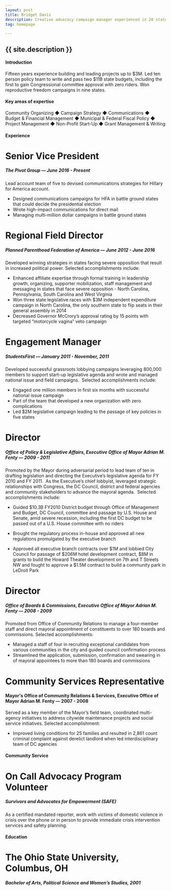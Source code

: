 ```yaml
---
layout: post
title: Bridget Davis
description: Creative advocacy campaign manager experienced in 20 states
tag: homepage

---
```


<h2 class="">{{ site.description }}</h2>

#### Introduction


Fifteen years experience building and leading projects up to $3M. Led ten person policy team to write and pass two $11B state budgets, including the first to gain Congressional committee approval with zero riders. Won reproductive freedom campaigns in nine states.

#### Key areas of expertise

Community Organizing ◆ Campaign Strategy ◆ Communications ◆ Budget & Financial Management ◆ Municipal & Federal Fiscal Policy ◆ Project Management ◆ Non-Profit Start-Up ◆ Grant Management & Writing

#### Experience

# Senior Vice President

##### The Pivot Group — June 2016 - Present

Lead account team of five to devised communications strategies for Hillary for America account.

- Designed communications campaigns for HFA in battle ground states that could decide the presidential election
- Wrote high-impact communications for direct mail
- Managing multi-million dollar campaigns in battle ground states

# Regional Field Director

##### Planned Parenthood Federation of America — June 2012 - June 2016

Developed winning strategies in states facing severe opposition that result in increased political power. Selected accomplishments include:

- Enhanced affiliate expertise through formal training in leadership growth, organizing, supporter mobilization, staff management and messaging in states that face severe opposition - North Carolina, Pennsylvania, South Carolina and West Virginia
- Won three state legislative races with $3M independent expenditure campaign in North Carolina, the only southern state to flip seats in their general assembly in 2014
- Decreased Governor McCrory’s approval rating by 15 points with targeted “motorcycle vagina” veto campaign  

# Engagement Manager

##### StudentsFirst — January 2011 - November, 2011

Developed successful grassroots lobbying campaigns leveraging 800,000 members to support start-up legislative agenda and wrote and managed national issue and field campaigns.  Selected accomplishments include:

- Engaged one million members in first six months with successful national issue campaign
- Part of the team that developed a new organization with zero complications
- Led $2M legislative campaign leading to the passage of key policies in five states

# Director

##### Office of Policy & Legislative Affairs, Executive Office of Mayor Adrian M. Fenty — 2009 - 2011

Promoted by the Mayor during adversarial period to lead team of ten in drafting legislation and directing the Executive’s legislative agenda for FY 2010 and FY 2011.  As the Executive’s chief lobbyist, leveraged strategic relationships with Congress, the DC Council, district and federal agencies and community stakeholders to advance the mayoral agenda.  Selected accomplishments include:

- Guided $10.3B FY2010 District budget through Office of Management and Budget, DC Council, committee and passage by U.S. House and Senate, amid severe recession, including the first DC budget to be passed out of a U.S. House committee with no riders

- Brought the regulatory process in-house and approved all new regulations promulgated by the executive branch

- Approved all executive branch contracts over $1M and lobbied City Council for passage of $206M hotel development contract, $8M in grants to build the Howard Theater development on 7th and T Streets NW and fought to approve a $1.5M contract to build a community park in LeDroit Park

# Director

##### Office of Boards & Commissions, Executive Office of Mayor Adrian M. Fenty — 2008 - 2009

Promoted from Office of Community Relations to manage a four-member staff and direct mayoral appointment of constituents to over 180 boards and commissions. Selected accomplishments:

- Managed a staff of four in recruiting exceptional candidates from various communities in the city and guided council confirmation process
- Streamlined the application, submission, confirmation and swearing in of mayoral appointees to more than 180 boards and commissions

# Community Services Representative

#### Mayor's Office of Community Relations & Services, Executive Office of Mayor Adrian M. Fenty — 2007 - 2008

Served as a key member of the Mayor’s field team, coordinated multi-agency initiatives to address citywide maintenance projects and social service initiatives. Selected accomplishment:

- Improved living conditions for 25 families and resulted in 2,861 count criminal complaint against derelict landlord when led interdisciplinary team of DC agencies

#### Community Service

# On Call Advocacy Program Volunteer

##### Survivors and Advocates for Empowerment (SAFE)

As a certified mandated reporter, work with victims of domestic violence in crisis over the phone or in person to provide immediate crisis intervention services and safety planning.

#### Education

# The Ohio State University, Columbus, OH

##### Bachelor of Arts, Political Science and Women’s Studies, 2001
